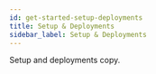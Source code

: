 ```yaml
---
id: get-started-setup-deployments
title: Setup & Deployments
sidebar_label: Setup & Deployments
---
```


Setup and deployments copy.